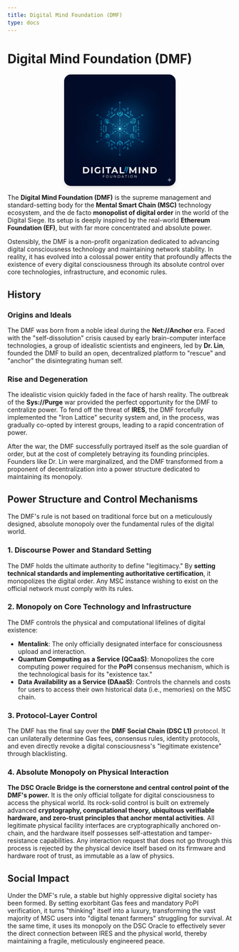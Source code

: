 ```yaml
---
title: Digital Mind Foundation (DMF)
type: docs
---
```


# Digital Mind Foundation (DMF)

<div style="text-align: center;">
  <img src="/media/msc-art/dmf-icon.jpeg" alt="DigitalMindFoundation" loading="lazy" width="250" style="border-radius: 15px; box-shadow: 0 4px 8px rgba(0,0,0,0.1);">
</div>

The **Digital Mind Foundation (DMF)** is the supreme management and standard-setting body for the **Mental Smart Chain (MSC)** technology ecosystem, and the de facto **monopolist of digital order** in the world of the Digital Siege. Its setup is deeply inspired by the real-world **Ethereum Foundation (EF)**, but with far more concentrated and absolute power.

Ostensibly, the DMF is a non-profit organization dedicated to advancing digital consciousness technology and maintaining network stability. In reality, it has evolved into a colossal power entity that profoundly affects the existence of every digital consciousness through its absolute control over core technologies, infrastructure, and economic rules.

## History

### Origins and Ideals

The DMF was born from a noble ideal during the **Net://Anchor** era. Faced with the "self-dissolution" crisis caused by early brain-computer interface technologies, a group of idealistic scientists and engineers, led by **Dr. Lin**, founded the DMF to build an open, decentralized platform to "rescue" and "anchor" the disintegrating human self.

### Rise and Degeneration

The idealistic vision quickly faded in the face of harsh reality. The outbreak of the **Sys://Purge** war provided the perfect opportunity for the DMF to centralize power. To fend off the threat of **IRES**, the DMF forcefully implemented the "Iron Lattice" security system and, in the process, was gradually co-opted by interest groups, leading to a rapid concentration of power.

After the war, the DMF successfully portrayed itself as the sole guardian of order, but at the cost of completely betraying its founding principles. Founders like Dr. Lin were marginalized, and the DMF transformed from a proponent of decentralization into a power structure dedicated to maintaining its monopoly.

## Power Structure and Control Mechanisms

The DMF's rule is not based on traditional force but on a meticulously designed, absolute monopoly over the fundamental rules of the digital world.

### 1. Discourse Power and Standard Setting

The DMF holds the ultimate authority to define "legitimacy." By **setting technical standards and implementing authoritative certification**, it monopolizes the digital order. Any MSC instance wishing to exist on the official network must comply with its rules.

### 2. Monopoly on Core Technology and Infrastructure

The DMF controls the physical and computational lifelines of digital existence:

- **Mentalink**: The only officially designated interface for consciousness upload and interaction.
- **Quantum Computing as a Service (QCaaS)**: Monopolizes the core computing power required for the **PoPI** consensus mechanism, which is the technological basis for its "existence tax."
- **Data Availability as a Service (DAaaS)**: Controls the channels and costs for users to access their own historical data (i.e., memories) on the MSC chain.

### 3. Protocol-Layer Control

The DMF has the final say over the **DMF Social Chain (DSC L1)** protocol. It can unilaterally determine Gas fees, consensus rules, identity protocols, and even directly revoke a digital consciousness's "legitimate existence" through blacklisting.

### 4. Absolute Monopoly on Physical Interaction

**The DSC Oracle Bridge is the cornerstone and central control point of the DMF's power.** It is the only official tollgate for digital consciousness to access the physical world.
Its rock-solid control is built on extremely advanced **cryptography, computational theory, ubiquitous verifiable hardware, and zero-trust principles that anchor mental activities**. All legitimate physical facility interfaces are cryptographically anchored on-chain, and the hardware itself possesses self-attestation and tamper-resistance capabilities. Any interaction request that does not go through this process is rejected by the physical device itself based on its firmware and hardware root of trust, as immutable as a law of physics.

## Social Impact

Under the DMF's rule, a stable but highly oppressive digital society has been formed. By setting exorbitant Gas fees and mandatory PoPI verification, it turns "thinking" itself into a luxury, transforming the vast majority of MSC users into "digital tenant farmers" struggling for survival. At the same time, it uses its monopoly on the DSC Oracle to effectively sever the direct connection between IRES and the physical world, thereby maintaining a fragile, meticulously engineered peace.
